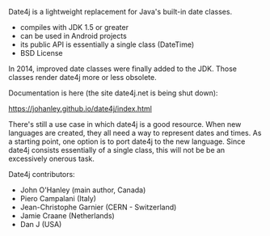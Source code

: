 Date4j is a lightweight replacement for Java's built-in date classes.

* compiles with JDK 1.5 or greater
* can be used in Android projects
* its public API is essentially a single class (DateTime)
* BSD License

In 2014, improved date classes were finally added to the JDK.
Those classes render date4j more or less obsolete. 

Documentation is here (the site date4j.net is being shut down):

https://johanley.github.io/date4j/index.html

There's still a use case in which date4j is a good resource.
When new languages are created, they all need a way to represent dates and times.
As a starting point, one option is to port date4j to the new language.
Since date4j consists essentially of a single class, this will not be
be an excessively onerous task.

Date4j contributors:

* John O'Hanley (main author, Canada)
* Piero Campalani (Italy)
* Jean-Christophe Garnier (CERN - Switzerland)
* Jamie Craane (Netherlands) 
* Dan J (USA)  
